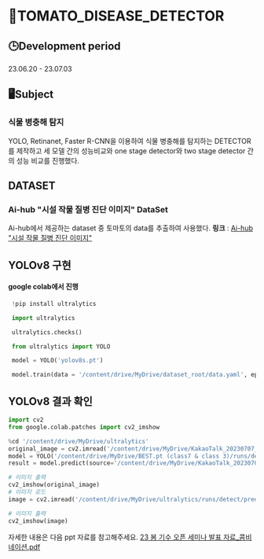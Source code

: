 # 🍅TOMATO_DISEASE_DETECTOR

## 🕒Development period
23.06.20 - 23.07.03

## 🖥️Subject
### 식물 병충해 탐지 
YOLO, Retinanet, Faster R-CNN을 이용하여 식물 병충해를 탐지하는 DETECTOR를 제작하고 세 모델 간의 성능비교와 one stage detector와 two stage detector 간의 성능 비교를 진행했다.

## DATASET
### Ai-hub "시설 작물 질병 진단 이미지" DataSet 
Ai-hub에서 제공하는 dataset 중 토마토의 data를 추출하여 사용했다.
**링크** : [Ai-hub "시설 작물 질병 진단 이미지"](https://aihub.or.kr/aihubdata/data/view.do?currMenu=115&topMenu=100&aihubDataSe=realm&dataSetSn=153)

## YOLOv8 구현
#### google colab에서 진행 
```python
 !pip install ultralytics

 import ultralytics

 ultralytics.checks()

 from ultralytics import YOLO

 model = YOLO('yolov8s.pt')

 model.train(data = '/content/drive/MyDrive/dataset_root/data.yaml', epochs = 10, batch= 16)

```
## YOLOv8 결과 확인 
```python
import cv2
from google.colab.patches import cv2_imshow

%cd '/content/drive/MyDrive/ultralytics'
original_image = cv2.imread('/content/drive/MyDrive/KakaoTalk_20230707_143733806.jpg')
model = YOLO('/content/drive/MyDrive/BEST.pt (class7 & class 3)/runs/detect/train3_성공 class 3개/weights/best.pt')
result = model.predict(source='/content/drive/MyDrive/KakaoTalk_20230707_143733806.jpg', save=True, imgsz=640)

# 이미지 출력
cv2_imshow(original_image)
# 이미지 로드
image = cv2.imread('/content/drive/MyDrive/ultralytics/runs/detect/predict24/KakaoTalk_20230707_143733806.jpg')

# 이미지 출력
cv2_imshow(image)
```
자세한 내용은 다음 ppt 자료를 참고해주세요.
[23 봄 기수 오픈 세미나 발표 자료_콤비네이션.pdf](https://github.com/aajinlee/Tomato_Disease_Detector/files/12356812/23._.pdf)
